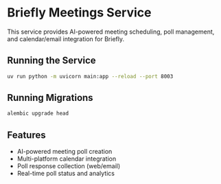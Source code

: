 # Briefly Meetings Service

This service provides AI-powered meeting scheduling, poll management, and calendar/email integration for Briefly.

## Running the Service

```bash
uv run python -m uvicorn main:app --reload --port 8003
```

## Running Migrations

```bash
alembic upgrade head
```

## Features
- AI-powered meeting poll creation
- Multi-platform calendar integration
- Poll response collection (web/email)
- Real-time poll status and analytics
